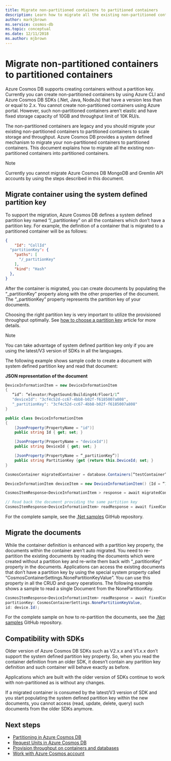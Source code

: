 ```yaml
---
title: Migrate non-partitioned containers to partitioned containers
description: Learn how to migrate all the existing non-partitioned containers into partitioned containers.
author: markjbrown
ms.service: cosmos-db
ms.topic: conceptual
ms.date: 12/11/2018
ms.author: mjbrown
---
```


# Migrate non-partitioned containers to partitioned containers

Azure Cosmos DB supports creating containers without a partition key. Currently you can create non-partitioned containers by using Azure CLI and Azure Cosmos DB SDKs (.Net, Java, NodeJs) that have a version less than or equal to 2.x. You cannot create non-partitioned containers using Azure portal. However, such non-partitioned containers aren’t elastic and have fixed storage capacity of 10GB and throughput limit of 10K RU/s.

The non-partitioned containers are legacy and you should migrate your existing non-partitioned containers to partitioned containers to scale storage and throughput. Azure Cosmos DB provides a system defined mechanism to migrate your non-partitioned containers to partitioned containers. This document explains how to migrate all the existing non-partitioned containers into partitioned containers.

> [!NOTE] 
> Currently you cannot migrate Azure Cosmos DB MongoDB and Gremlin API accounts by using the steps described in this document. 

## Migrate container using the system defined partition key

To support the migration, Azure Cosmos DB defines a system defined partition key named “/_partitionkey” on all the containers which don’t have a partition key. For example, the definition of a container that is migrated to a partitioned container will be as follows: 

```json
{
    "Id": "CollId" 
  "partitionKey": {
    "paths": [
      "/_partitionKey"
    ],
    "kind": "Hash"
  },
}
```
 
After the container is migrated, you can create documents by populating the “_partitionKey” property along with the other properties of the document. The “_partitionKey” property represents the partition key of your documents. 

Choosing the right partition key is very important to utilize the provisioned throughput optimally. See [how to choose a partition key](partitioning-overview.md) article for more details. 

> [!NOTE]
> You can take advantage of system defined partition key only if you are using the latest/V3 version of SDKs in all the languages.

The following example shows sample code to create a document with system defined partition key and read that document:

**JSON representation of the document**

```csharp
DeviceInformationItem = new DeviceInformationItem
{
   “id”: “elevator/PugetSound/Building44/Floor1/1”
   "deviceId": "3cf4c52d-cc67-4bb8-b02f-f6185007a808",
   "_partitionKey": "3cf4c52d-cc67-4bb8-b02f-f6185007a808"
} 

public class DeviceInformationItem
{
    [JsonProperty(PropertyName = "id")]
    public string Id { get; set; }

    [JsonProperty(PropertyName = "deviceId")]
    public string DeviceId { get; set; }

    [JsonProperty(PropertyName = “_partitionKey”)]
    public string PartitionKey {get {return this.DeviceId; set; }
}

CosmosContainer migratedContainer = database.Containers[“testContainer”];

DeviceInformationItem deviceItem = new DeviceInformationItem() {Id = “1234”, DeviceId = "3cf4c52d-cc67-4bb8-b02f-f6185007a808"} 

CosmosItemResponse<DeviceInformationItem > response = await migratedContainer.Items.CreateItemAsync(deviceItem.PartitionKey, deviceItem);

// Read back the document providing the same partition key
CosmosItemResponse<DeviceInformationItem> readResponse = await fixedContainer.Items.ReadItemAsync<DeviceInformationItem>( partitionKey:deviceItem.PartitionKey, id: device.Id); 

```

For the complete sample, see the [.Net samples](https://github.com/Azure/azure-cosmos-dotnet-v3/tree/master/Microsoft.Azure.Cosmos.Samples/CodeSamples) GitHub repository. 
                      
## Migrate the documents

While the container definition is enhanced with a partition key property, the documents within the container aren’t auto migrated. You need to re-partition the existing documents by reading the documents which were created without a partition key and re-write them back with “_partitionKey” property in the documents. 
Applications can access the existing documents that don’t have a partition key by using the special system property called “CosmosContainerSettings.NonePartitionKeyValue”. You can use this property in all the CRUD and query operations. The following example shows a sample to read a single Document from the NonePartitionKey. 

```csharp
CosmosItemResponse<DeviceInformationItem> readResponse = await fixedContainer.Items.ReadItemAsync<DeviceInformationItem>( 
partitionKey: CosmosContainerSettings.NonePartitionKeyValue, 
id: device.Id); 

```

For the complete sample on how to re-partition the documents, see the [.Net samples](https://github.com/Azure/azure-cosmos-dotnet-v3/tree/master/Microsoft.Azure.Cosmos.Samples/CodeSamples) GitHub repository. 

## Compatibility with SDKs

Older version of Azure Cosmos DB SDKs such as V2.x.x and V1.x.x don’t support the system defined partition key property. So, when you read the container definition from an older SDK, it doesn’t contain any partition key definition and such container will behave exactly as before. 

Applications which are built with the older version of SDKs continue to work with non-partitioned as is without any changes. 

If a migrated container is consumed by the latest/V3 version of SDK and you start populating the system defined partition key within the new documents, you cannot access (read, update, delete, query) such documents from the older SDKs anymore.

## Next steps

* [Partitioning in Azure Cosmos DB](partitioning-overview.md)
* [Request Units in Azure Cosmos DB](request-units.md)
* [Provision throughput on containers and databases](set-throughput.md)
* [Work with Azure Cosmos account](account-overview.md)